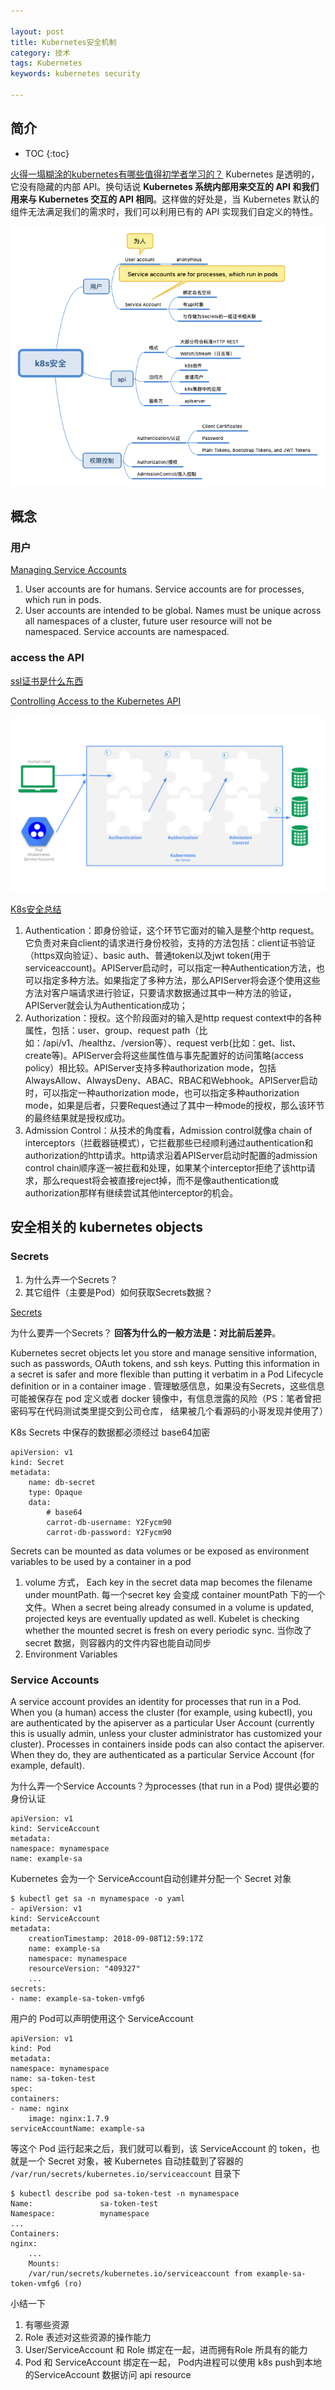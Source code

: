 ```yaml
---

layout: post
title: Kubernetes安全机制
category: 技术
tags: Kubernetes
keywords: kubernetes security

---
```


## 简介

* TOC
{:toc}

[火得一塌糊涂的kubernetes有哪些值得初学者学习的？](https://mp.weixin.qq.com/s/iI5vpK5bVkKmdbf9sbAGWw) Kubernetes 是透明的，它没有隐藏的内部 API。换句话说 **Kubernetes 系统内部用来交互的 API 和我们用来与 Kubernetes 交互的 API 相同**。这样做的好处是，当 Kubernetes 默认的组件无法满足我们的需求时，我们可以利用已有的 API 实现我们自定义的特性。

![](/public/upload/kubernetes/k8s_security.png)

## 概念

### 用户

[Managing Service Accounts](https://kubernetes.io/docs/reference/access-authn-authz/service-accounts-admin/)

1. User accounts are for humans. Service accounts are for processes, which run in pods.
2. User accounts are intended to be global. Names must be unique across all namespaces of a cluster, future user resource will not be namespaced. Service accounts are namespaced.


### access the API 

[ssl证书是什么东西](https://kubernetes.io/docs/reference/access-authn-authz/controlling-access/)

[Controlling Access to the Kubernetes API](https://kubernetes.io/docs/reference/access-authn-authz/controlling-access/)

![](/public/upload/kubernetes/k8s_api_access_control.svg)

[K8s安全总结](https://blog.csdn.net/liukuan73/article/details/78710496)

1. Authentication：即身份验证，这个环节它面对的输入是整个http request。它负责对来自client的请求进行身份校验，支持的方法包括：client证书验证（https双向验证）、basic auth、普通token以及jwt token(用于serviceaccount)。APIServer启动时，可以指定一种Authentication方法，也可以指定多种方法。如果指定了多种方法，那么APIServer将会逐个使用这些方法对客户端请求进行验证，只要请求数据通过其中一种方法的验证，APIServer就会认为Authentication成功；
2. Authorization：授权。这个阶段面对的输入是http request context中的各种属性，包括：user、group、request path（比如：/api/v1、/healthz、/version等）、request verb(比如：get、list、create等)。APIServer会将这些属性值与事先配置好的访问策略(access policy）相比较。APIServer支持多种authorization mode，包括AlwaysAllow、AlwaysDeny、ABAC、RBAC和Webhook。APIServer启动时，可以指定一种authorization mode，也可以指定多种authorization mode，如果是后者，只要Request通过了其中一种mode的授权，那么该环节的最终结果就是授权成功。
3. Admission Control：从技术的角度看，Admission control就像a chain of interceptors（拦截器链模式），它拦截那些已经顺利通过authentication和authorization的http请求。http请求沿着APIServer启动时配置的admission control chain顺序逐一被拦截和处理，如果某个interceptor拒绝了该http请求，那么request将会被直接reject掉，而不是像authentication或authorization那样有继续尝试其他interceptor的机会。

## 安全相关的 kubernetes objects

### Secrets

1. 为什么弄一个Secrets？
2. 其它组件（主要是Pod）如何获取Secrets数据？

[Secrets](https://kubernetes.io/docs/concepts/configuration/secret/)

为什么要弄一个Secrets？ **回答为什么的一般方法是：对比前后差异**。 

Kubernetes secret objects let you store and manage sensitive information, such as passwords, OAuth tokens, and ssh keys. Putting this information in a secret is safer and more flexible than putting it verbatim in a Pod Lifecycle definition or in a container image . 管理敏感信息，如果没有Secrets，这些信息可能被保存在 pod 定义或者 docker 镜像中，有信息泄露的风险（PS：笔者曾把密码写在代码测试类里提交到公司仓库， 结果被几个看源码的小哥发现并使用了）

K8s Secrets 中保存的数据都必须经过 base64加密

	apiVersion: v1
	kind: Secret
	metadata:
		name: db-secret
		type: Opaque
		data:
			# base64
			carrot-db-username: Y2Fycm90
			carrot-db-password: Y2Fycm90

Secrets can be mounted as data volumes or be exposed as environment variables to be used by a container in a pod

1. volume 方式， Each key in the secret data map becomes the filename under mountPath. 每一个secret key 会变成 container mountPath 下的一个文件。When a secret being already consumed in a volume is updated, projected keys are eventually updated as well. Kubelet is checking whether the mounted secret is fresh on every periodic sync. 当你改了secret 数据，则容器内的文件内容也能自动同步
2. Environment Variables

### Service Accounts

A service account provides an identity for processes that run in a Pod. When you (a human) access the cluster (for example, using kubectl), you are authenticated by the apiserver as a particular User Account (currently this is usually admin, unless your cluster administrator has customized your cluster). Processes in containers inside pods can also contact the apiserver. When they do, they are authenticated as a particular Service Account (for example, default).

为什么弄一个Service Accounts？为processes (that run in a Pod) 提供必要的身份认证


	apiVersion: v1
	kind: ServiceAccount
	metadata:
	namespace: mynamespace
	name: example-sa


Kubernetes 会为一个 ServiceAccount自动创建并分配一个 Secret 对象

	$ kubectl get sa -n mynamespace -o yaml
	- apiVersion: v1
	kind: ServiceAccount
	metadata:
		creationTimestamp: 2018-09-08T12:59:17Z
		name: example-sa
		namespace: mynamespace
		resourceVersion: "409327"
		...
	secrets:
	- name: example-sa-token-vmfg6


用户的 Pod可以声明使用这个 ServiceAccount


	apiVersion: v1
	kind: Pod
	metadata:
	namespace: mynamespace
	name: sa-token-test
	spec:
	containers:
	- name: nginx
		image: nginx:1.7.9
	serviceAccountName: example-sa

等这个 Pod 运行起来之后，我们就可以看到，该 ServiceAccount 的 token，也就是一个 Secret 对象，被 Kubernetes 自动挂载到了容器的 `/var/run/secrets/kubernetes.io/serviceaccount` 目录下

	$ kubectl describe pod sa-token-test -n mynamespace
	Name:               sa-token-test
	Namespace:          mynamespace
	...
	Containers:
	nginx:
		...
		Mounts:
		/var/run/secrets/kubernetes.io/serviceaccount from example-sa-token-vmfg6 (ro)

小结一下

1. 有哪些资源
2. Role 表述对这些资源的操作能力
3. User/ServiceAccount 和 Role 绑定在一起，进而拥有Role 所具有的能力
4. Pod 和 ServiceAccount 绑定在一起， Pod内进程可以使用 k8s push到本地的ServiceAccount 数据访问 api resource